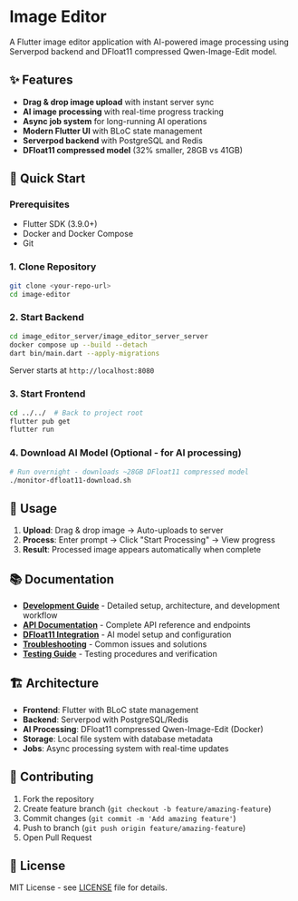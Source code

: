 # Image Editor

A Flutter image editor application with AI-powered image processing using Serverpod backend and DFloat11 compressed Qwen-Image-Edit model.

## ✨ Features

- **Drag & drop image upload** with instant server sync
- **AI image processing** with real-time progress tracking
- **Async job system** for long-running AI operations
- **Modern Flutter UI** with BLoC state management
- **Serverpod backend** with PostgreSQL and Redis
- **DFloat11 compressed model** (32% smaller, 28GB vs 41GB)

## 🚀 Quick Start

### Prerequisites
- Flutter SDK (3.9.0+)
- Docker and Docker Compose
- Git

### 1. Clone Repository
```bash
git clone <your-repo-url>
cd image-editor
```

### 2. Start Backend
```bash
cd image_editor_server/image_editor_server_server
docker compose up --build --detach
dart bin/main.dart --apply-migrations
```
Server starts at `http://localhost:8080`

### 3. Start Frontend
```bash
cd ../../  # Back to project root
flutter pub get
flutter run
```

### 4. Download AI Model (Optional - for AI processing)
```bash
# Run overnight - downloads ~28GB DFloat11 compressed model
./monitor-dfloat11-download.sh
```

## 🎯 Usage

1. **Upload**: Drag & drop image → Auto-uploads to server
2. **Process**: Enter prompt → Click "Start Processing" → View progress
3. **Result**: Processed image appears automatically when complete

## 📚 Documentation

- **[Development Guide](docs/DEVELOPMENT.md)** - Detailed setup, architecture, and development workflow
- **[API Documentation](docs/API.md)** - Complete API reference and endpoints
- **[DFloat11 Integration](QWEN_IMAGE_EDIT_INTEGRATION.md)** - AI model setup and configuration
- **[Troubleshooting](docs/TROUBLESHOOTING.md)** - Common issues and solutions
- **[Testing Guide](docs/TESTING.md)** - Testing procedures and verification

## 🏗️ Architecture

- **Frontend**: Flutter with BLoC state management
- **Backend**: Serverpod with PostgreSQL/Redis
- **AI Processing**: DFloat11 compressed Qwen-Image-Edit (Docker)
- **Storage**: Local file system with database metadata
- **Jobs**: Async processing system with real-time updates

## 🤝 Contributing

1. Fork the repository
2. Create feature branch (`git checkout -b feature/amazing-feature`)
3. Commit changes (`git commit -m 'Add amazing feature'`)
4. Push to branch (`git push origin feature/amazing-feature`)
5. Open Pull Request

## 📄 License

MIT License - see [LICENSE](LICENSE) file for details.